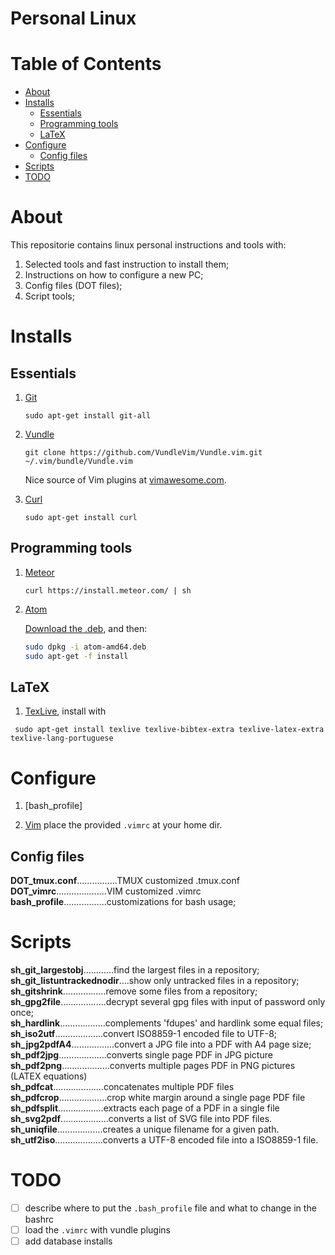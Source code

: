 # Personal Linux

# Table of Contents
- [About](#about)
- [Installs](#installs)
   - [Essentials](#essentials)
   - [Programming tools](#programming-tools)
   - [LaTeX](#latex)
- [Configure](#configure)
   - [Config files](#config-files)
- [Scripts](#scripts)
- [TODO](#todo)

# About

This repositorie contains linux personal instructions and tools with:

1. Selected tools and fast instruction to install them;
1. Instructions on how to configure a new PC;
1. Config files (DOT files);
1. Script tools;

# Installs
## Essentials 

1.  [Git]

    `sudo apt-get install git-all`

1.  [Vundle]

    `git clone https://github.com/VundleVim/Vundle.vim.git ~/.vim/bundle/Vundle.vim`

    Nice source of Vim plugins at [vimawesome.com](https://vimawesome.com/).
    
1.  [Curl]

    `sudo apt-get install curl`
    

## Programming tools

1.  [Meteor]

    `curl https://install.meteor.com/ | sh` 
    
1.  [Atom]

    [Download the .deb](https://atom.io/download/deb), and then:

    ```bash
    sudo dpkg -i atom-amd64.deb
    sudo apt-get -f install
    ```
## LaTeX 

1. [TexLive], install with

` sudo apt-get install texlive texlive-bibtex-extra texlive-latex-extra texlive-lang-portuguese`

# Configure

1. [bash_profile] 

2. [Vim] place the provided `.vimrc` at your home dir.

## Config files

**DOT_tmux.conf**................TMUX customized .tmux.conf</br>
**DOT_vimrc**....................VIM customized .vimrc</br>
**bash_profile**.................customizations for bash usage;</br>


# Scripts
**sh_git_largestobj**............find the largest files in a repository;</br>
**sh_git_listuntrackednodir**....show only untracked files in a repository;</br>
**sh_gitshrink**.................remove some files from a repository;</br>
**sh_gpg2file**..................decrypt several gpg files with input of password only once;</br>
**sh_hardlink**..................complements 'fdupes' and hardlink some equal files;</br>
**sh_iso2utf**...................convert ISO8859-1 encoded file to UTF-8;</br>
**sh_jpg2pdfA4**.................convert a JPG file into a PDF with A4 page size;</br>
**sh_pdf2jpg**...................converts single page PDF in JPG picture</br>
**sh_pdf2png**...................converts multiple pages PDF in PNG pictures (LATEX equations)</br>
**sh_pdfcat**....................concatenates multiple PDF files</br>
**sh_pdfcrop**...................crop white margin around a single page PDF file</br>
**sh_pdfsplit**..................extracts each page of a PDF in a single file</br>
**sh_svg2pdf**...................converts a list of SVG file into PDF files.</br>
**sh_uniqfile**..................creates a unique filename for a given path.</br>
**sh_utf2iso**...................converts a UTF-8 encoded file into a ISO8859-1 file.</br>

# TODO

* [ ] describe where to put the `.bash_profile` file and what to change in the bashrc
* [ ] load the `.vimrc` with vundle plugins  
* [ ] add database installs

[Vundle]:http://github.com/VundleVim/Vundle.vim
[Vim]:http://www.vim.org
[Git]:http://git-scm.com
[TexLive]:https://www.tug.org/texlive/
[Curl]:https://curl.haxx.se/
[Meteor]:https://www.meteor.com/
[Atom]:https://atom.io/
